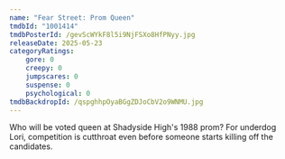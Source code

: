 ```yaml
---
name: "Fear Street: Prom Queen"
tmdbId: "1001414"
tmdbPosterId: /gevScWYkF8l5i9NjFSXo8HfPNyy.jpg
releaseDate: 2025-05-23
categoryRatings:
    gore: 0
    creepy: 0
    jumpscares: 0
    suspense: 0
    psychological: 0
tmdbBackdropId: /qspghhpOyaBGgZDJoCbV2o9WNMU.jpg
---
```

Who will be voted queen at Shadyside High's 1988 prom? For underdog Lori, competition is cutthroat even before someone starts killing off the candidates.
